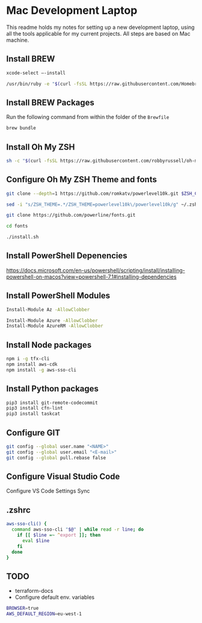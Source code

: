 # Mac Development Laptop

This readme holds my notes for setting up a new development laptop,
using all the tools applicable for my current projects.
All steps are based on Mac machine.

## Install BREW

```bash
xcode-select —-install

/usr/bin/ruby -e "$(curl -fsSL https://raw.githubusercontent.com/Homebrew/install/master/install)"

```

## Install BREW Packages

Run the following command from within the folder of the `Brewfile`

```bash
brew bundle
```

## Install Oh My ZSH

```bash
sh -c "$(curl -fsSL https://raw.githubusercontent.com/robbyrussell/oh-my-zsh/master/tools/install.sh)"
```

## Configure Oh My ZSH Theme and fonts

```bash
git clone --depth=1 https://github.com/romkatv/powerlevel10k.git $ZSH_CUSTOM/themes/powerlevel10k

sed -i "s/ZSH_THEME=.*/ZSH_THEME=powerlevel10k\/powerlevel10k/g" ~/.zshrc

git clone https://github.com/powerline/fonts.git

cd fonts

./install.sh
```

## Install PowerShell Depenencies

<https://docs.microsoft.com/en-us/powershell/scripting/install/installing-powershell-on-macos?view=powershell-7.1#installing-dependencies>

## Install PowerShell Modules

```bash
Install-Module Az -AllowClobber

Install-Module Azure -AllowClobber
Install-Module AzureRM -AllowClobber
```

## Install Node packages

```bash
npm i -g tfx-cli
npm install aws-cdk
npm install -g aws-sso-cli
```

## Install Python packages

```bash
pip3 install git-remote-codecommit
pip3 install cfn-lint
pip3 install taskcat

```

## Configure GIT

```bash
git config --global user.name "<NAME>"
git config --global user.email "<E-mail>"
git config --global pull.rebase false
```

## Configure Visual Studio Code

Configure VS Code Settings Sync

## .zshrc

```bash
aws-sso-cli() {
  command aws-sso-cli "$@" | while read -r line; do
    if [[ $line =~ ^export ]]; then
      eval $line
    fi
  done
}
```

## TODO

* terraform-docs
* Configure default env. variables

```bash
BROWSER=true
AWS_DEFAULT_REGION=eu-west-1
```
